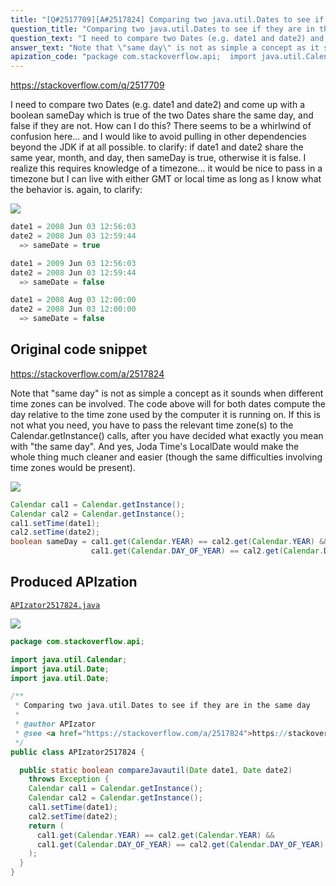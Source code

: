 ```yaml
---
title: "[Q#2517709][A#2517824] Comparing two java.util.Dates to see if they are in the same day"
question_title: "Comparing two java.util.Dates to see if they are in the same day"
question_text: "I need to compare two Dates (e.g. date1 and date2) and come up with a boolean sameDay which is true of the two Dates share the same day, and false if they are not. How can I do this? There seems to be a whirlwind of confusion here... and I would like to avoid pulling in other dependencies beyond the JDK if at all possible. to clarify: if date1 and date2 share the same year, month, and day, then sameDay is true, otherwise it is false. I realize this requires knowledge of a timezone... it would be nice to pass in a timezone but I can live with either GMT or local time as long as I know what the behavior is. again, to clarify:"
answer_text: "Note that \"same day\" is not as simple a concept as it sounds when different time zones can be involved. The code above will for both dates compute the day relative to the time zone used by the computer it is running on. If this is not what you need, you have to pass the relevant time zone(s) to the Calendar.getInstance() calls, after you have decided what exactly you mean with \"the same day\". And yes, Joda Time's LocalDate would make the whole thing much cleaner and easier (though the same difficulties involving time zones would be present)."
apization_code: "package com.stackoverflow.api;  import java.util.Calendar; import java.util.Date; import java.util.Date;  /**  * Comparing two java.util.Dates to see if they are in the same day  *  * @author APIzator  * @see <a href=\"https://stackoverflow.com/a/2517824\">https://stackoverflow.com/a/2517824</a>  */ public class APIzator2517824 {    public static boolean compareJavautil(Date date1, Date date2)     throws Exception {     Calendar cal1 = Calendar.getInstance();     Calendar cal2 = Calendar.getInstance();     cal1.setTime(date1);     cal2.setTime(date2);     return (       cal1.get(Calendar.YEAR) == cal2.get(Calendar.YEAR) &&       cal1.get(Calendar.DAY_OF_YEAR) == cal2.get(Calendar.DAY_OF_YEAR)     );   } }"
---
```


https://stackoverflow.com/q/2517709

I need to compare two Dates (e.g. date1 and date2) and come up with a boolean sameDay which is true of the two Dates share the same day, and false if they are not.
How can I do this? There seems to be a whirlwind of confusion here... and I would like to avoid pulling in other dependencies beyond the JDK if at all possible.
to clarify: if date1 and date2 share the same year, month, and day, then sameDay is true, otherwise it is false. I realize this requires knowledge of a timezone... it would be nice to pass in a timezone but I can live with either GMT or local time as long as I know what the behavior is.
again, to clarify:


<div class="code-logo"><img src="/stackoverflow.png" /></div>

```java
date1 = 2008 Jun 03 12:56:03
date2 = 2008 Jun 03 12:59:44
  => sameDate = true

date1 = 2009 Jun 03 12:56:03
date2 = 2008 Jun 03 12:59:44
  => sameDate = false

date1 = 2008 Aug 03 12:00:00
date2 = 2008 Jun 03 12:00:00
  => sameDate = false
```


## Original code snippet

https://stackoverflow.com/a/2517824

Note that &quot;same day&quot; is not as simple a concept as it sounds when different time zones can be involved. The code above will for both dates compute the day relative to the time zone used by the computer it is running on. If this is not what you need, you have to pass the relevant time zone(s) to the Calendar.getInstance() calls, after you have decided what exactly you mean with &quot;the same day&quot;.
And yes, Joda Time&#x27;s LocalDate would make the whole thing much cleaner and easier (though the same difficulties involving time zones would be present).

<div class="code-logo"><img src="/stackoverflow.png" /></div>

```java
Calendar cal1 = Calendar.getInstance();
Calendar cal2 = Calendar.getInstance();
cal1.setTime(date1);
cal2.setTime(date2);
boolean sameDay = cal1.get(Calendar.YEAR) == cal2.get(Calendar.YEAR) &&
                  cal1.get(Calendar.DAY_OF_YEAR) == cal2.get(Calendar.DAY_OF_YEAR);
```

## Produced APIzation

[`APIzator2517824.java`](https://github.com/pasqualesalza/apization/raw/main/data/search/APIzator2517824.java)

<div class="code-logo"><img src="/apizator.png" /></div>

```java
package com.stackoverflow.api;

import java.util.Calendar;
import java.util.Date;
import java.util.Date;

/**
 * Comparing two java.util.Dates to see if they are in the same day
 *
 * @author APIzator
 * @see <a href="https://stackoverflow.com/a/2517824">https://stackoverflow.com/a/2517824</a>
 */
public class APIzator2517824 {

  public static boolean compareJavautil(Date date1, Date date2)
    throws Exception {
    Calendar cal1 = Calendar.getInstance();
    Calendar cal2 = Calendar.getInstance();
    cal1.setTime(date1);
    cal2.setTime(date2);
    return (
      cal1.get(Calendar.YEAR) == cal2.get(Calendar.YEAR) &&
      cal1.get(Calendar.DAY_OF_YEAR) == cal2.get(Calendar.DAY_OF_YEAR)
    );
  }
}

```